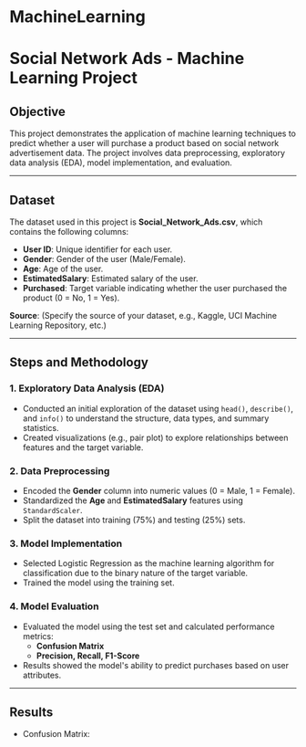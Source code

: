 # MachineLearning
# Social Network Ads - Machine Learning Project

## Objective
This project demonstrates the application of machine learning techniques to predict whether a user will purchase a product based on social network advertisement data. The project involves data preprocessing, exploratory data analysis (EDA), model implementation, and evaluation.

---

## Dataset
The dataset used in this project is **Social_Network_Ads.csv**, which contains the following columns:
- **User ID**: Unique identifier for each user.
- **Gender**: Gender of the user (Male/Female).
- **Age**: Age of the user.
- **EstimatedSalary**: Estimated salary of the user.
- **Purchased**: Target variable indicating whether the user purchased the product (0 = No, 1 = Yes).

**Source**: (Specify the source of your dataset, e.g., Kaggle, UCI Machine Learning Repository, etc.)

---

## Steps and Methodology

### 1. Exploratory Data Analysis (EDA)
- Conducted an initial exploration of the dataset using `head()`, `describe()`, and `info()` to understand the structure, data types, and summary statistics.
- Created visualizations (e.g., pair plot) to explore relationships between features and the target variable.

### 2. Data Preprocessing
- Encoded the **Gender** column into numeric values (0 = Male, 1 = Female).
- Standardized the **Age** and **EstimatedSalary** features using `StandardScaler`.
- Split the dataset into training (75%) and testing (25%) sets.

### 3. Model Implementation
- Selected Logistic Regression as the machine learning algorithm for classification due to the binary nature of the target variable.
- Trained the model using the training set.

### 4. Model Evaluation
- Evaluated the model using the test set and calculated performance metrics:
  - **Confusion Matrix**
  - **Precision, Recall, F1-Score**
- Results showed the model's ability to predict purchases based on user attributes.

---

## Results
- Confusion Matrix:
